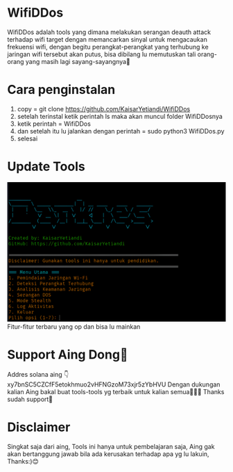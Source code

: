 # WifiDDos
WifiDDos adalah tools yang dimana melakukan serangan deauth attack terhadap wifi target dengan memancarkan sinyal untuk mengacaukan frekuensi wifi, dengan begitu perangkat-perangkat yang terhubung ke jaringan wifi tersebut akan putus, bisa dibilang lu memutuskan tali orang-orang yang masih lagi sayang-sayangnya👀

# Cara penginstalan
1. copy = git clone https://github.com/KaisarYetiandi/WifiDDos
3. setelah terinstal ketik perintah ls maka akan muncul folder WifiDDosnya
4. ketik perintah = WifiDDos
5. dan setelah itu lu jalankan dengan perintah = sudo python3 WifiDDos.py
6. selesai

# Update Tools
![alt text](https://github.com/KaisarYetiandi/WifiDDos/blob/main/UpdateWifiDDos.png?raw=true) 
Fitur-fitur terbaru yang op dan bisa lu mainkan

# Support Aing Dong🥺
Addres solana aing 👇
xy7bnSC5CZCfF5etokhmuo2vHFNGzoM73xjr5zYbHVU 
Dengan dukungan kalian Aing bakal buat tools-tools yg terbaik untuk kalian semua🧑🏻‍💻
Thanks sudah support🥰

# Disclaimer
Singkat saja dari aing, Tools ini hanya untuk pembelajaran saja, Aing gak akan bertanggung jawab bila ada kerusakan terhadap apa yg lu lakuin,
Thanks:)😊

